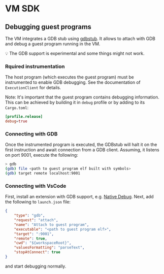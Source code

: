 # VM SDK

## Debugging guest programs

The VM integrates a GDB stub using [gdbstub](https://docs.rs/crate/gdbstub/latest).
It allows to attach with GDB and debug a guest program running in the VM.

💡 The GDB support is experimental and some things might not work.

### Rquired instrumentation
The host program (which executes the guest program) must be instrumented to enable GDB debugging.
See the documentation of `ExecutionClient` for details.

Note: It's important that the guest program contains debugging information. This can be achieved by building it in `debug` profile or by adding to its `Cargo.toml`:

```toml
[profile.release]
debug=true
```

### Connecting with GDB

Once the instrumented program is executed, the GDBstub will halt it on the first instruction and await connection from a GDB client. Assuming, it listens on port 9001, execute the following:

```sh
> gdb
(gdb) file <path to guest program elf built with symbols>
(gdb) target remote localhost:9001
```

### Connecting with VsCode

First, install an extension with GDB support, e.g. [Native Debug](marketplace.visualstudio.com/items?itemName=webfreak.debug). Next, add the following to `launch.json` file:

```json
{
    "type": "gdb",
    "request": "attach",
    "name": "Attach to guest program",
    "executable": "<path to guest program elf>",
    "target": ":9001",
    "remote": true,
    "cwd": "${workspaceRoot}",
    "valuesFormatting": "parseText",
    "stopAtConnect": true
}
```

and start debugging normally.
